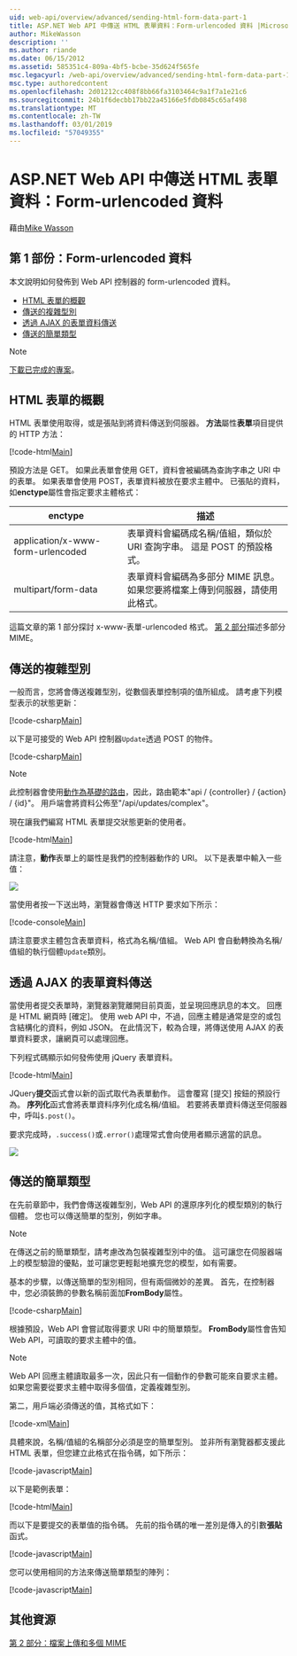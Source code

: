 ```yaml
---
uid: web-api/overview/advanced/sending-html-form-data-part-1
title: ASP.NET Web API 中傳送 HTML 表單資料：Form-urlencoded 資料 |Microsoft Docs
author: MikeWasson
description: ''
ms.author: riande
ms.date: 06/15/2012
ms.assetid: 585351c4-809a-4bf5-bcbe-35d624f565fe
msc.legacyurl: /web-api/overview/advanced/sending-html-form-data-part-1
msc.type: authoredcontent
ms.openlocfilehash: 2d01212cc408f8bb66fa3103464c9a1f7a1e21c6
ms.sourcegitcommit: 24b1f6decbb17bb22a45166e5fdb0845c65af498
ms.translationtype: MT
ms.contentlocale: zh-TW
ms.lasthandoff: 03/01/2019
ms.locfileid: "57049355"
---
```

<a name="sending-html-form-data-in-aspnet-web-api-form-urlencoded-data"></a>ASP.NET Web API 中傳送 HTML 表單資料：Form-urlencoded 資料
====================
藉由[Mike Wasson](https://github.com/MikeWasson)

## <a name="part-1-form-urlencoded-data"></a>第 1 部份：Form-urlencoded 資料

本文說明如何發佈到 Web API 控制器的 form-urlencoded 資料。

- [HTML 表單的概觀](#overview_of_html_forms)
- [傳送的複雜型別](#sending_complex_types)
- [透過 AJAX 的表單資料傳送](#sending_form_data_via_ajax)
- [傳送的簡單類型](#sending_simple_types)

> [!NOTE]
> [下載已完成的專案](https://code.msdn.microsoft.com/ASPNET-Web-API-Sending-a6f9d007)。


<a id="overview_of_html_forms"></a>
## <a name="overview-of-html-forms"></a>HTML 表單的概觀

HTML 表單使用取得，或是張貼到將資料傳送到伺服器。 **方法**屬性**表單**項目提供的 HTTP 方法：

[!code-html[Main](sending-html-form-data-part-1/samples/sample1.html)]

預設方法是 GET。 如果此表單會使用 GET，資料會被編碼為查詢字串之 URI 中的表單。 如果表單會使用 POST，表單資料被放在要求主體中。 已張貼的資料，如**enctype**屬性會指定要求主體格式：

| enctype | 描述 |
| --- | --- |
| application/x-www-form-urlencoded | 表單資料會編碼成名稱/值組，類似於 URI 查詢字串。 這是 POST 的預設格式。 |
| multipart/form-data | 表單資料會編碼為多部分 MIME 訊息。 如果您要將檔案上傳到伺服器，請使用此格式。 |

這篇文章的第 1 部分探討 x-www-表單-urlencoded 格式。 [第 2 部分](sending-html-form-data-part-2.md)描述多部分 MIME。

<a id="sending_complex_types"></a>
## <a name="sending-complex-types"></a>傳送的複雜型別

一般而言，您將會傳送複雜型別，從數個表單控制項的值所組成。 請考慮下列模型表示的狀態更新：

[!code-csharp[Main](sending-html-form-data-part-1/samples/sample2.cs)]

以下是可接受的 Web API 控制器`Update`透過 POST 的物件。

[!code-csharp[Main](sending-html-form-data-part-1/samples/sample3.cs)]

> [!NOTE]
> 此控制器會使用[動作為基礎的路由](../web-api-routing-and-actions/routing-in-aspnet-web-api.md#routing_by_action_name)，因此，路由範本&quot;api / {controller} / {action} / {id}&quot;。 用戶端會將資料公佈至&quot;/api/updates/complex&quot;。


現在讓我們編寫 HTML 表單提交狀態更新的使用者。

[!code-html[Main](sending-html-form-data-part-1/samples/sample4.html)]

請注意，**動作**表單上的屬性是我們的控制器動作的 URI。 以下是表單中輸入一些值：

![](sending-html-form-data-part-1/_static/image1.png)

當使用者按一下送出時，瀏覽器會傳送 HTTP 要求如下所示：

[!code-console[Main](sending-html-form-data-part-1/samples/sample5.cmd)]

請注意要求主體包含表單資料，格式為名稱/值組。 Web API 會自動轉換為名稱/值組的執行個體`Update`類別。

<a id="sending_form_data_via_ajax"></a>
## <a name="sending-form-data-via-ajax"></a>透過 AJAX 的表單資料傳送

當使用者提交表單時，瀏覽器瀏覽離開目前頁面，並呈現回應訊息的本文。 回應是 HTML 網頁時 [確定]。 使用 web API 中，不過，回應主體是通常是空的或包含結構化的資料，例如 JSON。 在此情況下，較為合理，將傳送使用 AJAX 的表單資料要求，讓網頁可以處理回應。

下列程式碼顯示如何發佈使用 jQuery 表單資料。

[!code-html[Main](sending-html-form-data-part-1/samples/sample6.html)]

JQuery**提交**函式會以新的函式取代為表單動作。 這會覆寫 [提交] 按鈕的預設行為。 **序列化**函式會將表單資料序列化成名稱/值組。 若要將表單資料傳送至伺服器中，呼叫`$.post()`。

要求完成時，`.success()`或`.error()`處理常式會向使用者顯示適當的訊息。

![](sending-html-form-data-part-1/_static/image2.png)

<a id="sending_simple_types"></a>
## <a name="sending-simple-types"></a>傳送的簡單類型

在先前章節中，我們會傳送複雜型別，Web API 的還原序列化的模型類別的執行個體。 您也可以傳送簡單的型別，例如字串。

> [!NOTE]
> 在傳送之前的簡單類型，請考慮改為包裝複雜型別中的值。 這可讓您在伺服器端上的模型驗證的優點，並可讓您更輕鬆地擴充您的模型，如有需要。


基本的步驟，以傳送簡單的型別相同，但有兩個微妙的差異。 首先，在控制器中，您必須裝飾的參數名稱前面加**FromBody**屬性。

[!code-csharp[Main](sending-html-form-data-part-1/samples/sample7.cs?highlight=3)]

根據預設，Web API 會嘗試取得要求 URI 中的簡單類型。 **FromBody**屬性會告知 Web API，可讀取的要求主體中的值。

> [!NOTE]
> Web API 回應主體讀取最多一次，因此只有一個動作的參數可能來自要求主體。 如果您需要從要求主體中取得多個值，定義複雜型別。


第二，用戶端必須傳送的值，其格式如下：

[!code-xml[Main](sending-html-form-data-part-1/samples/sample8.xml)]

具體來說，名稱/值組的名稱部分必須是空的簡單型別。 並非所有瀏覽器都支援此 HTML 表單，但您建立此格式在指令碼，如下所示：

[!code-javascript[Main](sending-html-form-data-part-1/samples/sample9.js)]

以下是範例表單：

[!code-html[Main](sending-html-form-data-part-1/samples/sample10.html)]

而以下是要提交的表單值的指令碼。 先前的指令碼的唯一差別是傳入的引數**張貼**函式。

[!code-javascript[Main](sending-html-form-data-part-1/samples/sample11.js?highlight=2)]

您可以使用相同的方法來傳送簡單類型的陣列：

[!code-javascript[Main](sending-html-form-data-part-1/samples/sample12.js)]

## <a name="additional-resources"></a>其他資源

[第 2 部分：檔案上傳和多個 MIME](sending-html-form-data-part-2.md)
